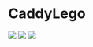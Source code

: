 # CaddyLego
[![](https://github.com/seiferma/Docker_CaddyLego/actions/workflows/docker-publish.yml/badge.svg?branch=main)](https://github.com/seiferma/Docker_CaddyLego/actions?query=branch%3Amain+)
[![](https://img.shields.io/github/issues/seiferma/Docker_CaddyLego.svg)](https://github.com/seiferma/Docker_CaddyLego/issues)
[![](https://img.shields.io/github/license/seiferma/Docker_CaddyLego.svg)](https://github.com/seiferma/Docker_CaddyLego/blob/main/LICENSE)
